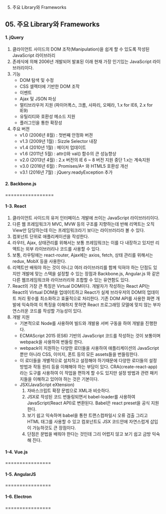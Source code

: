 05. 주요 Library와 Frameworks

## 05. 주요 Library와 Frameworks

#### 1. jQuery
1. 클라이언트 사이드의 DOM 조작(Manipulation)을 쉽게 할 수 있도록 작성된 JavaScript 라이브러리
2. 존레식에 의해 2006년 개발되어 발표된 이래 현재 가장 인기있는 JavaScript 라이브러리이다.
3. 기능
   + DOM 탐색 및 수정
   + CSS 셀렉터에 기반한 DOM 조작
   + 이벤트
   + Ajax 및 JSON 파싱
   + 멀티브라우저 지원 (파이어폭스, 크롬, 사파리, 오페라, 1.x for IE6, 2.x for IE9)
   + 유틸리티와 호환성 메소드 지원
   + 플러그인을 통한 확장성
4. 주요 버젼
   + v1.0 (2006년 8월) : 첫번째 안정화 버젼
   + v1.3 (2009년 1월) : Sizzle Selector 내장
   + v1.4 (2010년 1월) : 메이저 업데이트
   + v1.6 (2011년 5월) : attr()와 val() 함수의 큰 성능향상
   + v2.0 (2013년 4월) : 2.x 버전의 IE 6 ~ 8 버전 지원 중단 1.x는 계속지원
   + v3.0 (2016년 6월) : Promises/A+ 와 HTML5 호환성 개선
   + v3.1 (2016년 7월) : jQuery.readyException 추가
     

#### 2. Backbone.js

=================

#### 1-3. React

1. 클라이언트 사이드의 유저 인터페이스 개발에 쓰이는 JavaScript 라이브러리이다.
2. 다른 웹 프레임워크가 MVC, MVW 등의 구조를 지향하는데 반해 리액트는 오직 View만 담당하는데 이는 프레임워크라기 보다는 라이브러리라 볼 수 있다.
3. 컴포넌트 단위로 애플리케이션을 작성한다.
4. 라우터, Ajax, 상태관리를 위해서는 보통 프레임워크는 이를 다 내장하고 있지만 리액트는 외부 라이브러리나 코드를 사용할 수 있다.
5. 보통, 라우팅에는 react-router, Ajax에는 axios, fetch, 상태 관리를 위해서는 redux, MobX 등을 사용한다.  
6. 리액트만 배워야 하는 것이 아니고 여러 라이브러리를 함께 익혀야 하는 단점도 있지만 개발에 맞는 스택을 설정할 수 있는 장점과 Backbone.js, Angular.js 와 같은 다른 웹프레임워크와 라이브러리와 조합할 수 있는 유연함도 있다.
7. React의 가장 큰 특징은 Virtual DOM이다. 개발자가 작성하는 React API는 React의 Virtual DOM을 업데이트하고 React가 실제 브라우저의 DOM의 업데이트 처리 횟수를 최소화하고 효율적으로 처리한다. 기존 DOM API를 사용한 화면 개발에 익숙하여 이 특징을 이해하지 못하면 React 프로그래밍 모델에 맞지 않는 부자연스러운 코드를 작성할 가능성이 있다.
8. 개발 지원
   + 기본적으로 Node를 사용하여 빌드와 개발용 서버 구동을 하여 개발을 진행한다.
   + ECMAScript 2015 (ES6) 기반의 JavaScript 코드를 작성하는 것이 보통이며 webpack을 사용하여 번들링 한다.
   + webpack이 지원하는 다양한 로더들을 사용하여 애플리케이션의 JavaScript 뿐만 아니라 CSS, 이미지, 폰트 등의 모든 assets들을 번들링한다. 
   + 이 로더들을 개별적으로 설치하고 설정해야 하기때문에 다양한 로더들의 설정 방법과 작동 원리 등을 이해해야 하는 부담이 있다. CRA(create-react-app) 라는 도구를 사용하여 이 작업을 편하게 할 수도 있지만 설정 방법과 관련 패키지들을 이해하고 있어야 하는 것은 기본이다. 
   + JSX(JavaScript eXtension)
     1. 자바스크립트 확장 문법으로 XML과 비슷하다. 
     2. JSX로 작성된 코드 번들링되면서 babel-loader를 사용하여 JavaScript(React API)로 변환된다. Babel은 react preset을 공식 지원한다.
     3. 보기 쉽고 익숙하며 babel을 통한 트랜스컴파일시 오류 검출 그리고 HTML 태그를 사용할 수 있고 컴포넌트도 JSX 코드안에 자연스럽게 삽입이 가능하것도 큰 장점이다.
     4. 단점은 문법을 배워야 한다는 것인데 그리 어렵지 않고 보기 쉽고 금방 익숙해 진다.   

#### 1-4. Vue.js

================

#### 1-5. AngularJS

================

#### 1-6. Electron

================